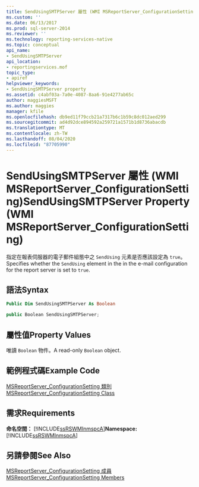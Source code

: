 ```yaml
---
title: SendUsingSMTPServer 屬性 (WMI MSReportServer_ConfigurationSetting) | Microsoft Docs
ms.custom: ''
ms.date: 06/13/2017
ms.prod: sql-server-2014
ms.reviewer: ''
ms.technology: reporting-services-native
ms.topic: conceptual
api_name:
- SendUsingSMTPServer
api_location:
- reportingservices.mof
topic_type:
- apiref
helpviewer_keywords:
- SendUsingSMTPServer property
ms.assetid: c4abf03a-7a0e-4087-8aa6-91e4277ab65c
author: maggiesMSFT
ms.author: maggies
manager: kfile
ms.openlocfilehash: db9ed11f79ccb21a7317b6c1b59c8dc012aed299
ms.sourcegitcommit: ad4d92dce894592a259721a1571b1d8736abacdb
ms.translationtype: MT
ms.contentlocale: zh-TW
ms.lasthandoff: 08/04/2020
ms.locfileid: "87705990"
---
```

# <a name="sendusingsmtpserver-property-wmi-msreportserver_configurationsetting"></a><span data-ttu-id="c1f9e-102">SendUsingSMTPServer 屬性 (WMI MSReportServer_ConfigurationSetting)</span><span class="sxs-lookup"><span data-stu-id="c1f9e-102">SendUsingSMTPServer Property (WMI MSReportServer_ConfigurationSetting)</span></span>
  <span data-ttu-id="c1f9e-103">指定在報表伺服器的電子郵件組態中之 `SendUsing` 元素是否應該設定為 `true`。</span><span class="sxs-lookup"><span data-stu-id="c1f9e-103">Specifies whether the `SendUsing` element in the in the e-mail configuration for the report server is set to `true`.</span></span>  
  
## <a name="syntax"></a><span data-ttu-id="c1f9e-104">語法</span><span class="sxs-lookup"><span data-stu-id="c1f9e-104">Syntax</span></span>  
  
```vb  
Public Dim SendUsingSMTPServer As Boolean  
```  
  
```csharp  
public Boolean SendUsingSMTPServer;  
```  
  
## <a name="property-values"></a><span data-ttu-id="c1f9e-105">屬性值</span><span class="sxs-lookup"><span data-stu-id="c1f9e-105">Property Values</span></span>  
 <span data-ttu-id="c1f9e-106">唯讀 `Boolean` 物件。</span><span class="sxs-lookup"><span data-stu-id="c1f9e-106">A read-only `Boolean` object.</span></span>  
  
## <a name="example-code"></a><span data-ttu-id="c1f9e-107">範例程式碼</span><span class="sxs-lookup"><span data-stu-id="c1f9e-107">Example Code</span></span>  
 [<span data-ttu-id="c1f9e-108">MSReportServer_ConfigurationSetting 類別</span><span class="sxs-lookup"><span data-stu-id="c1f9e-108">MSReportServer_ConfigurationSetting Class</span></span>](msreportserver-configurationsetting-class.md)  
  
## <a name="requirements"></a><span data-ttu-id="c1f9e-109">需求</span><span class="sxs-lookup"><span data-stu-id="c1f9e-109">Requirements</span></span>  
 <span data-ttu-id="c1f9e-110">**命名空間：** [!INCLUDE[ssRSWMInmspcA](../../includes/ssrswminmspca-md.md)]</span><span class="sxs-lookup"><span data-stu-id="c1f9e-110">**Namespace:** [!INCLUDE[ssRSWMInmspcA](../../includes/ssrswminmspca-md.md)]</span></span>  
  
## <a name="see-also"></a><span data-ttu-id="c1f9e-111">另請參閱</span><span class="sxs-lookup"><span data-stu-id="c1f9e-111">See Also</span></span>  
 [<span data-ttu-id="c1f9e-112">MSReportServer_ConfigurationSetting 成員</span><span class="sxs-lookup"><span data-stu-id="c1f9e-112">MSReportServer_ConfigurationSetting Members</span></span>](msreportserver-configurationsetting-members.md)  
  
  
